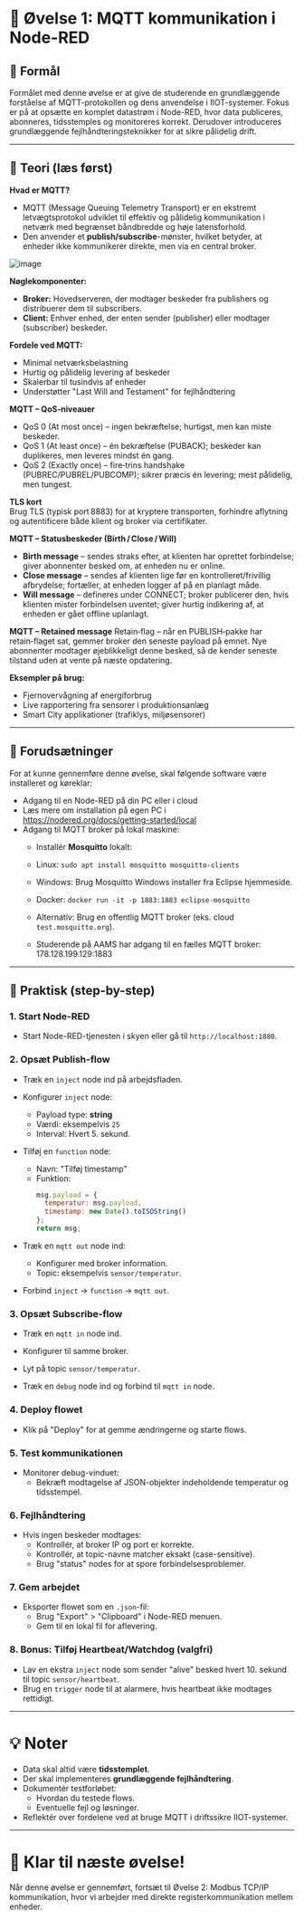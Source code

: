 # 📝 Øvelse 1: MQTT kommunikation i Node-RED

## 🌟 Formål
Formålet med denne øvelse er at give de studerende en grundlæggende forståelse af MQTT-protokollen og dens anvendelse i IIOT-systemer. Fokus er på at opsætte en komplet datastrøm i Node-RED, hvor data publiceres, abonneres, tidsstemples og monitoreres korrekt. Derudover introduceres grundlæggende fejlhåndteringsteknikker for at sikre pålidelig drift.

---

## 📖 Teori (læs først)

**Hvad er MQTT?**
- MQTT (Message Queuing Telemetry Transport) er en ekstremt letvægtsprotokol udviklet til effektiv og pålidelig kommunikation i netværk med begrænset båndbredde og høje latensforhold.
- Den anvender et **publish/subscribe**-mønster, hvilket betyder, at enheder ikke kommunikerer direkte, men via en central broker.

![image](https://github.com/user-attachments/assets/9e72577e-fc30-4621-9797-f9d510beca9d)


**Nøglekomponenter:**
- **Broker:** Hovedserveren, der modtager beskeder fra publishers og distribuerer dem til subscribers.
- **Client:** Enhver enhed, der enten sender (publisher) eller modtager (subscriber) beskeder.

**Fordele ved MQTT:**
- Minimal netværksbelastning
- Hurtig og pålidelig levering af beskeder
- Skalerbar til tusindvis af enheder
- Understøtter "Last Will and Testament" for fejlhåndtering

**MQTT – QoS‑niveauer**
- QoS 0 (At most once) – ingen bekræftelse; hurtigst, men kan miste beskeder.
- QoS 1 (At least once) – én bekræftelse (PUBACK); beskeder kan duplikeres, men leveres mindst én gang.
- QoS 2 (Exactly once) – fire‑trins handshake (PUBREC/PUBREL/PUBCOMP); sikrer præcis én levering; mest pålidelig, men tungest.

**TLS kort**   
Brug TLS (typisk port 8883) for at kryptere transporten, forhindre aflytning og autentificere både klient og broker via certifikater.

**MQTT – Statusbeskeder (Birth / Close / Will)**
- **Birth message** – sendes straks efter, at klienten har oprettet forbindelse; giver abonnenter besked om, at enheden nu er online.   
- **Close message** – sendes af klienten lige før en kontrolleret/frivillig afbrydelse; fortæller, at enheden logger af på en planlagt måde.   
- **Will message** – defineres under CONNECT; broker publicerer den, hvis klienten mister forbindelsen uventet; giver hurtig indikering af, at enheden er gået offline uplanlagt.



**MQTT – Retained message**
Retain‑flag – når en PUBLISH‑pakke har retain‑flaget sat, gemmer broker den seneste payload på emnet. Nye abonnenter modtager øjeblikkeligt denne besked, så de kender seneste tilstand uden at vente på næste opdatering.

**Eksempler på brug:**
- Fjernovervågning af energiforbrug
- Live rapportering fra sensorer i produktionsanlæg
- Smart City applikationer (trafiklys, miljøsensorer)

---

## 🔧 Forudsætninger

For at kunne gennemføre denne øvelse, skal følgende software være installeret og køreklar:

- Adgang til en Node-RED på din PC eller i cloud
- Læs mere om installation på egen PC i https://nodered.org/docs/getting-started/local
- Adgang til MQTT broker på lokal maskine:
    - Installér **Mosquitto** lokalt:
    - Linux: `sudo apt install mosquitto mosquitto-clients`
    - Windows: Brug Mosquitto Windows installer fra Eclipse hjemmeside.
    - Docker: `docker run -it -p 1883:1883 eclipse-mosquitto`

  - Alternativ: Brug en offentlig MQTT broker (eks. cloud `test.mosquitto.org`).
  - Studerende på AAMS har adgang til en fælles MQTT broker: 178.128.199.129:1883

---

## 🔄 Praktisk (step-by-step)

### 1. Start Node-RED
- Start Node-RED-tjenesten i skyen eller gå til `http://localhost:1880`.

### 2. Opsæt Publish-flow
- Træk en `inject` node ind på arbejdsfladen.
- Konfigurer `inject` node:
  - Payload type: **string**
  - Værdi: eksempelvis `25`
  - Interval: Hvert 5. sekund.

- Tilføj en `function` node:
  - Navn: "Tilføj timestamp"
  - Funktion:
    ```javascript
    msg.payload = {
      temperatur: msg.payload,
      timestamp: new Date().toISOString()
    };
    return msg;
    ```

- Træk en `mqtt out` node ind:
  - Konfigurer med broker information.
  - Topic: eksempelvis `sensor/temperatur`.

- Forbind `inject` -> `function` -> `mqtt out`.

### 3. Opsæt Subscribe-flow
- Træk en `mqtt in` node ind.
- Konfigurer til samme broker.
- Lyt på topic `sensor/temperatur`.

- Træk en `debug` node ind og forbind til `mqtt in` node.

### 4. Deploy flowet
- Klik på "Deploy" for at gemme ændringerne og starte flows.

### 5. Test kommunikationen
- Monitorer debug-vinduet:
  - Bekræft modtagelse af JSON-objekter indeholdende temperatur og tidsstempel.

### 6. Fejlhåndtering
- Hvis ingen beskeder modtages:
  - Kontrollér, at broker IP og port er korrekte.
  - Kontrollér, at topic-navne matcher eksakt (case-sensitive).
  - Brug "status" nodes for at spore forbindelsesproblemer.

### 7. Gem arbejdet
- Eksporter flowet som en `.json`-fil:
  - Brug "Export" > "Clipboard" i Node-RED menuen.
  - Gem til en lokal fil for aflevering.

### 8. Bonus: Tilføj Heartbeat/Watchdog (valgfri)
- Lav en ekstra `inject` node som sender "alive" besked hvert 10. sekund til topic `sensor/heartbeat`.
- Brug en `trigger` node til at alarmere, hvis heartbeat ikke modtages rettidigt.

---

# 💡 Noter
- Data skal altid være **tidsstemplet**.
- Der skal implementeres **grundlæggende fejlhåndtering**.
- Dokumentér testforløbet:
  - Hvordan du testede flows.
  - Eventuelle fejl og løsninger.
- Reflektér over fordelene ved at bruge MQTT i driftssikre IIOT-systemer.

---

# 🎉 Klar til næste øvelse!
Når denne øvelse er gennemført, fortsæt til Øvelse 2: Modbus TCP/IP kommunikation, hvor vi arbejder med direkte registerkommunikation mellem enheder.

